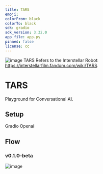 ```yaml
---
title: TARS
emoji: 
colorFrom: black
colorTo: black
sdk: gradio
sdk_version: 3.32.0
app_file: app.py
pinned: false
license: cc
---
```


![image](https://github.com/franklinwillemen/TARS-AI/assets/101399113/bbb17f33-280e-4dc8-9f1f-5ce0bfcee16e)
TARS Refers to the Interstellar Robot: https://interstellarfilm.fandom.com/wiki/TARS.

# TARS
Playground for Conversational AI.

## Setup
Gradio
Openai

## Flow
### v0.1.0-beta
![image](https://github.com/franklinwillemen/TARS/assets/101399113/46ef002d-25a9-4fcd-8bca-c785c8c452cb)


